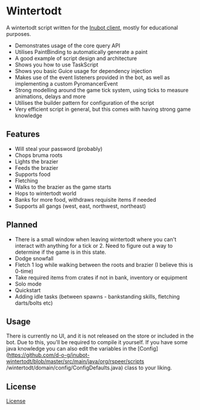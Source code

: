 # Wintertodt

A wintertodt script written for the [Inubot client](https://inubot.com/), 
mostly for educational purposes.

* Demonstrates usage of the core query API
* Utilises PaintBinding to automatically generate a paint
* A good example of script design and architecture 
* Shows you how to use TaskScript
* Shows you basic Guice usage for dependency injection
* Makes use of the event listeners provided in the bot, as well as implementing a custom 
  PyromancerEvent
* Strong modelling around the game tick system, using ticks to measure animations, delays and more
* Utilises the builder pattern for configuration of the script 
* Very efficient script in general, but this comes with having strong game knowledge

## Features

* Will steal your password (probably)
* Chops bruma roots
* Lights the brazier
* Feeds the brazier
* Supports food
* Fletching
* Walks to the brazier as the game starts
* Hops to wintertodt world
* Banks for more food, withdraws requisite items if needed
* Supports all gangs (west, east, northwest, northeast)

## Planned

* There is a small window when leaving wintertodt where you can't interact with anything for a
  tick or 2. Need to figure out a way to determine if the game is in this state.
* Dodge snowfall
* Fletch 1 log while walking between the roots and brazier (I believe this is 0-time)
* Take required items from crates if not in bank, inventory or equipment
* Solo mode
* Quickstart
* Adding idle tasks (between spawns - bankstanding skills, fletching darts/bolts etc)

## Usage

There is currently no UI, and it is not released on the store or included in the bot.
Due to this, you'll be required to compile it yourself.
If you have some java knowledge you can also edit the variables in the
[Config](https://github.com/d-o-g/inubot-wintertodt/blob/master/src/main/java/org/rspeer/scripts
/wintertodt/domain/config/ConfigDefaults.java)
class to your liking.

## License

[License](LICENSE)